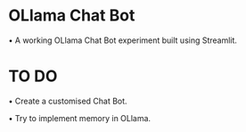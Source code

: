 # OLlama Chat Bot

• A working OLlama Chat Bot experiment built using Streamlit.

# TO DO

• Create a customised Chat Bot. 

• Try to implement memory in OLlama.
